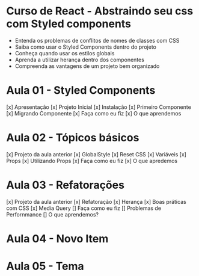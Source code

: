 # Curso de React - Abstraindo seu css com Styled components

* Entenda os problemas de conflitos de nomes de classes com CSS
* Saiba como usar o Styled Components dentro do projeto
* Conheça quando usar os estilos globais
* Aprenda a utilizar herança dentro dos componentes
* Compreenda as vantagens de um projeto bem organizado

# Aula 01 - Styled Components
  [x] Apresentação
  [x] Projeto Inicial
  [x] Instalação
  [x] Primeiro Componente
  [x] Migrando Componente
  [x] Faça como eu fiz
  [x] O que aprendemos
# Aula 02 - Tópicos básicos
  [x] Projeto da aula anterior
  [x] GlobalStyle
  [x] Reset CSS
  [x] Variáveis
  [x] Props
  [x] Utilizando Props
  [x] Faça como eu fiz
  [x] O que apredemos

# Aula 03 - Refatorações
  [x] Projeto da aula anterior
  [x] Refatoração
  [x] Herança
  [x] Boas práticas com CSS
  [x] Media Query
  [] Faça como eu fiz
  [] Problemas de Perfornmance
  [] O que aprendemos?
# Aula 04 - Novo Item
# Aula 05 - Tema
